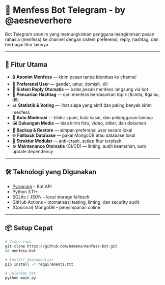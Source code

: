 # 🤖 Menfess Bot Telegram - by @aesneverhere

Bot Telegram anonim yang memungkinkan pengguna mengirimkan pesan rahasia (menfess) ke channel dengan sistem preferensi, reply, hashtag, dan berbagai fitur lainnya.

---

## 🚀 Fitur Utama

- 🔒 **Anonim Menfess** — kirim pesan tanpa identitas ke channel
- 🎯 **Preferensi User** — gender, umur, domisili, dll
- 💬 **Sistem Reply Otomatis** — balas pesan menfess langsung via bot
- 🔎 **Pencarian Hashtag** — cari menfess berdasarkan topik (#cinta, #galau, dll)
- 📊 **Statistik & Voting** — lihat siapa yang aktif dan paling banyak kirim menfess
- 🧠 **Auto Moderasi** — blokir spam, kata kasar, dan pelanggaran lainnya
- 🖼️ **Dukungan Media** — bisa kirim foto, video, stiker, dan dokumen
- 💾 **Backup & Restore** — simpan preferensi user secara lokal
- 🌐 **Fallback Database** — pakai MongoDB atau database lokal
- 🔧 **Struktur Modular** — anti-crash, setiap fitur terpisah
- ⚙️ **Maintenance Otomatis** (CI/CD) — linting, audit keamanan, auto update dependency

---

## 🛠️ Teknologi yang Digunakan

- [Pyrogram](https://docs.pyrogram.org/) – Bot API
- Python 3.11+
- SQLite / JSON – local storage fallback
- GitHub Actions – otomatisasi testing, linting, dan security audit
- (Opsional) MongoDB – penyimpanan online

---

## 📦 Setup Cepat

```bash
# Clone repo
git clone https://github.com/namamu/menfess-bot.git
cd menfess-bot

# Install dependencies
pip install -r requirements.txt

# Jalankan bot
python main.py

